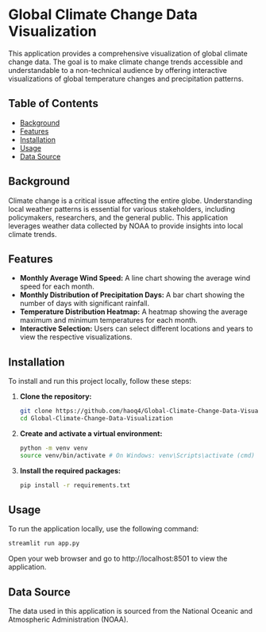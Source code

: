 # Global Climate Change Data Visualization

This application provides a comprehensive visualization of global climate change data. The goal is to make climate change trends accessible and understandable to a non-technical audience by offering interactive visualizations of global temperature changes and precipitation patterns.

## Table of Contents

- [Background](#background)
- [Features](#features)
- [Installation](#installation)
- [Usage](#usage)
- [Data Source](#data-source)

## Background

Climate change is a critical issue affecting the entire globe. Understanding local weather patterns is essential for various stakeholders, including policymakers, researchers, and the general public. This application leverages weather data collected by NOAA to provide insights into local climate trends.

## Features

- **Monthly Average Wind Speed:** A line chart showing the average wind speed for each month.
- **Monthly Distribution of Precipitation Days:** A bar chart showing the number of days with significant rainfall.
- **Temperature Distribution Heatmap:** A heatmap showing the average maximum and minimum temperatures for each month.
- **Interactive Selection:** Users can select different locations and years to view the respective visualizations.

## Installation

To install and run this project locally, follow these steps:

1. **Clone the repository:**
   ```sh
   git clone https://github.com/haoq4/Global-Climate-Change-Data-Visualization.git
   cd Global-Climate-Change-Data-Visualization

2. **Create and activate a virtual environment:**
   ```sh
   python -m venv venv
   source venv/bin/activate # On Windows: venv\Scripts\activate (cmd) .\venv\Scripts\Activate (PowerShell)

3. **Install the required packages:**
   ```sh
   pip install -r requirements.txt

## Usage

To run the application locally, use the following command:
   ```sh
   streamlit run app.py
   ```

Open your web browser and go to http://localhost:8501 to view the application.

## Data Source
The data used in this application is sourced from the National Oceanic and Atmospheric Administration (NOAA).